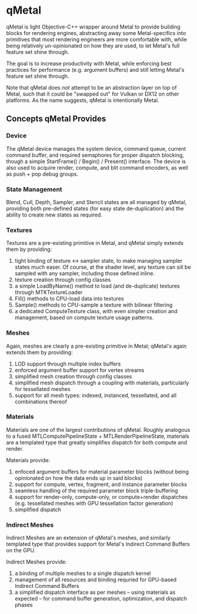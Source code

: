 # qMetal
qMetal is light Objective-C++ wrapper around Metal to provide building blocks for rendering engines, abstracting away some Metal-specifics into primitives that most rendering engineers are more comfortable with, while being relatively un-opinionated on how they are used, to let Metal's full feature set shine through.

The goal is to increase productivity with Metal, while enforcing best practices for performance (e.g. argument buffers) and still letting Metal's feature set shine through.

Note that qMetal does *not* attempt to be an abstraction layer on top of Metal, such that it could be "swapped out" for Vulkan or DX12 on other platforms. As the name suggests, qMetal is intentionally Metal.

## Concepts qMetal Provides

### Device

The qMetal device manages the system device, command queue, current command buffer, and required semaphores for proper dispatch blocking, though a simple StartFrame() / Begin() / Present() interface. The device is also used to acquire render, compute, and blit command encoders, as well as push + pop debug groups. 

### State Management

Blend, Cull, Depth, Sampler, and Stencil states are all managed by qMetal, providing both pre-defined states (for easy state de-duplication) and the ability to create new states as required.

### Textures

Textures are a pre-existing primitive in Metal, and qMetal simply extends them by providing:
1. tight binding of texture <-> sampler state, to make managing sampler states much easer. Of course, at the shader level, any texture can sill be sampled with any sampler, including those defined inline.
1. texture creation through config classes
1. a simple LoadByName() method to load (and de-duplicate) textures through MTKTextureLoader
1. Fill() methods to CPU-load data into textures
1. Sample() methods to CPU-sample a texture with bilinear filtering
1. a dedicated ComputeTexture class, with even simpler creation and management, based on compute texture usage patterns.

### Meshes

Again, meshes are clearly a pre-existing primitive in Metal; qMetal's again extends them by providing:
1. LOD support through multiple index buffers
1. enforced argument buffer support for vertex streams
1. simplified mesh creation through config classes
1. simplified mesh dispatch through a coupling with materials, particularly for tessellated meshes
1. support for all mesh types: indexed, instanced, tessellated, and all combinations thereof

### Materials

Materials are one of the largest contributions of qMetal. Roughly analogous to a fused MTLComputePipelineState + MTLRenderPipelineState, materials are a templated type that greatly simplifies dispatch for both compute and render. 

Materials provide:
1. enfoced argument buffers for material parameter blocks (without being opinionated on how the data ends up in said blocks)
1. support for compute, vertex, fragment, and instance parameter blocks
1. seamless handling of the required parameter block triple-buffering
1. support for render-only, compute-only, or compute+render dispatches (e.g. tessellated meshes with GPU tessellation factor generation)
1. simplified dispatch

### Indirect Meshes

Indirect Meshes are an extension of qMetal's meshes, and similarly templated type that provides support for Metal's Indirect Command Buffers on the GPU.

Indirect Meshes provide:
1. a binding of multiple meshes to a single dispatch kernel
1. management of all resources and binding requried for GPU-based Indirect Command Buffers
1. a simplified dispatch interface as per meshes – using materials as expected – for  command buffer generation, optimization, and dispatch phases
